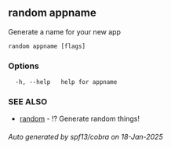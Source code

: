 ## random appname

Generate a name for your new app

```
random appname [flags]
```

### Options

```
  -h, --help   help for appname
```

### SEE ALSO

* [random](random.md)	 - ⁉️ Generate random things!

###### Auto generated by spf13/cobra on 18-Jan-2025
